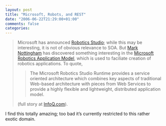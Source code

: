 ```yaml
---
layout: post
title: "Microsoft, Robots, and REST"
date: "2006-06-22T21:29:00+01:00"
comments: false
categories: 
---
```


<blockquote>Microsoft has announced <a href="http://msdn.microsoft.com/robotics/">Robotics Studio</a>; while this may be interesting, it is not of obvious relevance to SOA. But <a href="http://www.mnot.net/blog/2006/06/20/henrik_has_robots">Mark Nottingham</a> has discovered something interesting in the <a href="http://msdn.microsoft.com/robotics/getstarted/prgmmodel/default.aspx">Microsoft Robotics Application Model</a>, which is used to faciliate creation of robotics applications. To quote,
<blockquote> The Microsoft Robotics Studio Runtime provides a service oriented architecture which combines key aspects of traditional Web-based architecture with pieces from Web Services to provide a highly flexible and lightweight, distributed application model.</blockquote> (full story at <a href="http://www.infoq.com/news/Microsoft%2C-REST%2C-and-Robots">InfoQ.com</a>).
</blockquote>

<p>I find this totally amazing; too bad it&#8217;s currently restricted to this rather exotic domain.</p>


